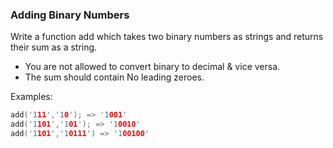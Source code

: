 ### Adding Binary Numbers

Write a function add which takes two binary numbers as strings and returns their sum as a string.

* You are not allowed to convert binary to decimal & vice versa.
* The sum should contain No leading zeroes.

Examples:
```c
add('111','10'); => '1001'
add('1101','101'); => '10010'
add('1101','10111') => '100100'

